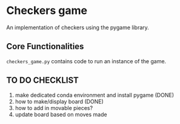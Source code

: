 # Checkers game 
An implementation of checkers using the pygame library. 

## Core Functionalities
```checkers_game.py``` contains code to run an instance of the game. 

## TO DO CHECKLIST

1. make dedicated conda environment and install pygame (DONE)
2. how to make/display board (DONE)
3. how to add in movable pieces? 
4. update board based on moves made